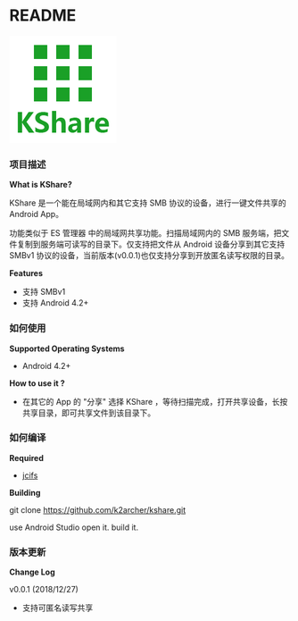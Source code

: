 # README

![](https://raw.githubusercontent.com/k2archer/kshare/master/docs/image/ic_launcher.png)

### 项目描述

**What is KShare?**

KShare 是一个能在局域网内和其它支持 SMB 协议的设备，进行一键文件共享的 Android App。

功能类似于 ES 管理器 中的局域网共享功能。扫描局域网内的 SMB 服务端，把文件复制到服务端可读写的目录下。仅支持把文件从 Android 设备分享到其它支持 SMBv1 协议的设备，当前版本(v0.0.1)也仅支持分享到开放匿名读写权限的目录。

**Features**
* 支持 SMBv1 
* 支持 Android 4.2+

### 如何使用

**Supported Operating Systems**
* Android 4.2+

**How to use it ?**
* 在其它的 App 的  "分享" 选择 KShare ，等待扫描完成，打开共享设备，长按共享目录，即可共享文件到该目录下。


### 如何编译

**Required**
*  [jcifs](https://www.jcifs.org/)

**Building**

git clone https://github.com/k2archer/kshare.git

use Android Studio open it. build it.

### 版本更新

**Change Log**

v0.0.1 (2018/12/27)

* 支持可匿名读写共享